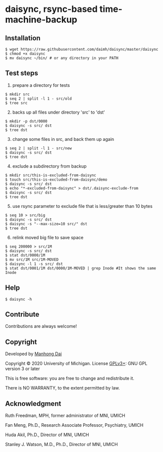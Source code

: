 # daisync, rsync-based time-machine-backup

## Installation
```
$ wget https://raw.githubusercontent.com/daimh/daisync/master/daisync
$ chmod +x daisync
$ mv daisync ~/bin/ # or any directory in your PATH
```

## Test steps

1. prepare a directory for tests
```
$ mkdir src
$ seq 2 | split -l 1 - src/old
$ tree src
```

2. backs up all files under directory 'src' to 'dst'
```
$ mkdir -p dst/0000
$ daisync -s src/ dst
$ tree dst
```

3. change some files in src, and back them up again
```
$ seq 2 | split -l 1 - src/new
$ daisync -s src/ dst
$ tree dst
```

4. exclude a subdirectory from backup
```
$ mkdir src/this-is-excluded-from-daisync
$ touch src/this-is-excluded-from-daisync/demo
$ daisync -s src/ dst
$ echo "*-excluded-from-daisync" > dst/.daisync-exclude-from
$ daisync -s src/ dst
$ tree dst
```

5. use rsync parameter to exclude file that is less/greater than 10 bytes
```
$ seq 10 > src/big
$ daisync -s src/ dst
$ daisync -s "--max-size=10 src/" dst
$ tree dst
```

6. relink moved big file to save space

```
$ seq 200000 > src/1M
$ daisync -s src/ dst
$ stat dst/0000/1M
$ mv src/1M src/1M-MOVED
$ daisync -l 1 -s src/ dst
$ stat dst/0001/1M dst/0000/1M-MOVED | grep Inode #It shows the same Inode
```

## Help
```
$ daisync -h
```

## Contribute

Contributions are always welcome!

## Copyright

Developed by [Manhong Dai](mailto:daimh@umich.edu)

Copyright © 2020 University of Michigan. License [GPLv3+](https://gnu.org/licenses/gpl.html): GNU GPL version 3 or later 

This is free software: you are free to change and redistribute it.

There is NO WARRANTY, to the extent permitted by law.

## Acknowledgment

Ruth Freedman, MPH, former administrator of MNI, UMICH

Fan Meng, Ph.D., Research Associate Professor, Psychiatry, UMICH

Huda Akil, Ph.D., Director of MNI, UMICH

Stanley J. Watson, M.D., Ph.D., Director of MNI, UMICH
